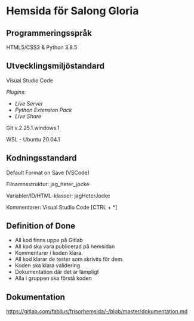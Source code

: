 # Hemsida för Salong Gloria

## Programmeringsspråk

HTML5/CSS3 & Python 3.8.5

## Utvecklingsmiljöstandard

Visual Studio Code

*Plugins:*
- *Live Server*
- *Python Extension Pack*
- *Live Share*

Git v.2.25.1.windows.1

WSL - Ubuntu 20.04.1

## Kodningsstandard

Default Format on Save (VSCode)

Filnamnsstruktur: jag_heter_jocke

Variabler/ID/HTML-klasser: jagHeterJocke

Kommentarer: Visual Studio Code [CTRL + *]

## Definition of Done

- All kod finns uppe på Gitlab
- All kod ska vara publicerad på hemsidan
- Kommentarer i koden klara.
- All kod klarar de tester som skrivits för dem.
- Koden ska klara validering
- Dokumentation där det är lämpligt
- Alla i gruppen ska förstå koden
## Dokumentation

https://gitlab.com/fabilus/frisorhemsida/-/blob/master/dokumentation.md